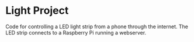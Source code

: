 # Light Project
Code for controlling a LED light strip from a phone through the internet. The LED strip connects to a Raspberry Pi running a webserver.
